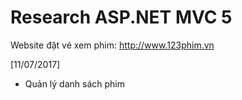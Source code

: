 # Research ASP.NET MVC 5

Website đặt vé xem phim: http://www.123phim.vn

[11/07/2017]
* Quản lý danh sách phim

